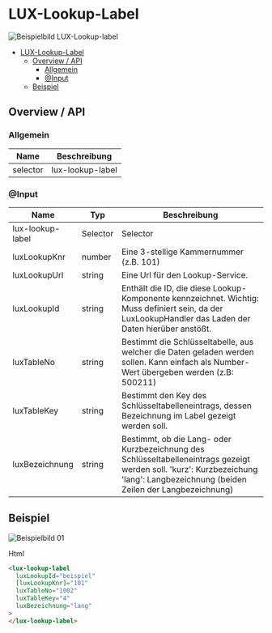 # LUX-Lookup-Label

![Beispielbild LUX-Lookup-label](https://raw.githubusercontent.com/wiki/IHK-GfI/lux-components-workspace/Versions/v19/lux‐lookup‐label-v19-img.png)

- [LUX-Lookup-Label](#lux-lookup-label)
  - [Overview / API](#overview--api)
    - [Allgemein](#allgemein)
    - [@Input](#input)
  - [Beispiel](#beispiel)

## Overview / API

### Allgemein

| Name     | Beschreibung     |
| -------- | ---------------- |
| selector | lux-lookup-label |

### @Input

| Name             | Typ      | Beschreibung                                                                                                                                                                      |
| ---------------- | -------- | --------------------------------------------------------------------------------------------------------------------------------------------------------------------------------- |
| lux-lookup-label | Selector | Selector                                                                                                                                                                          |
| luxLookupKnr     | number   | Eine 3-stellige Kammernummer (z.B. 101)                                                                                                                                           |
| luxLookupUrl     | string   | Eine Url für den Lookup-Service.                                                                                                                                                  |
| luxLookupId      | string   | Enthält die ID, die diese Lookup-Komponente kennzeichnet. Wichtig: Muss definiert sein, da der LuxLookupHandler das Laden der Daten hierüber anstößt.                             |
| luxTableNo       | string   | Bestimmt die Schlüsseltabelle, aus welcher die Daten geladen werden sollen. Kann einfach als Number-Wert übergeben werden (z.B: 500211)                                           |
| luxTableKey      | string   | Bestimmt den Key des Schlüsseltabelleneintrags, dessen Bezeichnung im Label gezeigt werden soll.                                                                                  |
| luxBezeichnung   | string   | Bestimmt, ob die Lang- oder Kurzbezeichnung des Schlüsseltabelleneintrags gezeigt werden soll. 'kurz': Kurzbezeichung 'lang': Langbezeichnung (beiden Zeilen der Langbezeichnung) |

## Beispiel

![Beispielbild 01](https://raw.githubusercontent.com/wiki/IHK-GfI/lux-components-workspace/Versions/v19/lux‐lookup‐label-v19-img-01.png)

Html

```html
<lux-lookup-label
  luxLookupId="beispiel"
  [luxLookupKnr]="101"
  luxTableNo="1002"
  luxTableKey="4"
  luxBezeichnung="lang"
>
</lux-lookup-label>
```
